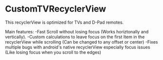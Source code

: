 # CustomTVRecyclerView
This recyclerView is optimized for TVs and D-Pad remotes.

Main features:
-Fast Scroll without losing focus (Works horiztonally and vertically).
-Custom calculations to leave focus on the first Item in the recyclerView while scrolling (Can be changed to any offset or center)
-Fixes multiple bugs with android's native recyclerView especially focus issues (Like losing focus when you scroll to the edges)
